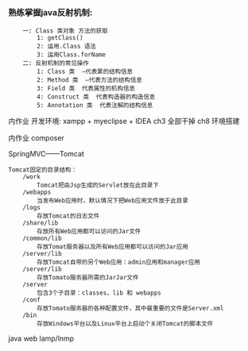 ### 熟练掌握java反射机制:
    
   
		一: Class 类对象 方法的获取
			1: getClass()
			2: 运用.Class 语法
			3: 运用Class.forName
		二: 反射机制的常见操作
			1: Class 类  —代表累的结构信息
			2: Method 类  —代表方法的结构信息
			3: Field 类  代表属性的机构信息
			4: Construct 类  代表构造器的构造信息
			5: Annotation 类  代表注解的结构信息



内作业
	开发环境: xampp + myeclipse + IDEA
	ch3 全部干掉
	ch8 环境搭建



内作业
	composer




SpringMVC——Tomcat

	Tomcat固定的目录结构：
		/work
			Tomcat把由Jsp生成的Servlet放在此目录下
		/webapps
			当发布Web应用时，默认情况下把Web应用文件放于此目录
		/logs
			存放Tomcat的日志文件
		/share/lib
			存放所有Web应用都可以访问的Jar文件
		/common/lib
			存放Tomat服务器以及所有Web应用都可以访问的Jar应用
		/server/lib
			存放Tomcat自带的另个Web应用：admin应用和manager应用
		/server/lib 
			存放Tomato服务器所需的JarJar文件
		/server
			包含3个子目录：classes，lib 和 webapps
		/conf 
			存放Tomato服务器的各种配置文件，其中最重要的文件是Server.xml
		/bin
			存放Windows平台以及Linux平台上启动个关闭Tomcat的脚本文件


java web
lamp/lnmp



